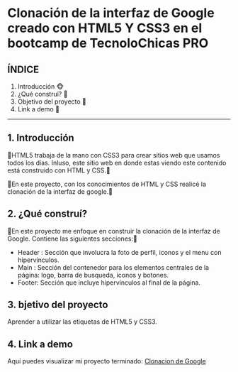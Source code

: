 # Clonación de la interfaz de Google creado con HTML5 Y CSS3 en el bootcamp de TecnoloChicas PRO

## ÍNDICE

1. Introducción 🐵
2. ¿Qué construí? 🙈
3. Objetivo del proyecto 🙊
4. Link a demo 🙈

****
## 1. Introducción
🌿HTML5 trabaja de la mano con CSS3 para crear sitios web que usamos todos los días. Inluso, este sitio web en donde estas viendo este contenido está construido con HTML y CSS.🌿

🌿En este proyecto, con los conocimientos de HTML y CSS realicé la clonación de la interfaz de google.🌿

## 2. ¿Qué construí?
🍒En este proyecto me enfoque en construir la clonación de la interfaz de Google.
Contiene las siguientes secciones:🍒

* Header : Sección que involucra la foto de perfil, iconos y el menu con hipervínculos.
* Main : Sección del contenedor para los elementos centrales de la página: logo, barra de busqueda, íconos y botones.
* Footer: Sección que incluye hipervínculos al final de la página. 

## 3. bjetivo del proyecto
Aprender a utilizar las etiquetas de HTML5 y CSS3.

## 4. Link a demo
Aquí puedes visualizar mi proyecto terminado: [Clonacion de Google](#)
